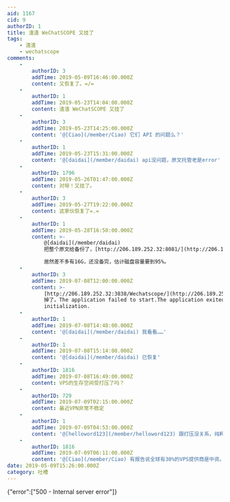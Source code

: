 ```yaml
---
aid: 1167
cid: 9
authorID: 1
title: 渣渣 WeChatSCOPE 又挂了
tags:
    - 渣渣
    - wechatscope
comments:
    -
        authorID: 3
        addTime: 2019-05-09T16:46:00.000Z
        content: 又恢复了。=/=
    -
        authorID: 1
        addTime: 2019-05-23T14:04:00.000Z
        content: 渣渣 WeChatSCOPE 又挂了
    -
        authorID: 3
        addTime: 2019-05-23T14:25:00.000Z
        content: '@[Ciao](/member/Ciao) 它们 API 的问题么？'
    -
        authorID: 1
        addTime: 2019-05-23T15:31:00.000Z
        content: '@[daidai](/member/daidai) api没问题，原文托管老是error'
    -
        authorID: 1796
        addTime: 2019-05-26T01:47:00.000Z
        content: 对呀！又挂了。
    -
        authorID: 3
        addTime: 2019-05-27T19:22:00.000Z
        content: 这家伙恢复了=.=
    -
        authorID: 1
        addTime: 2019-05-28T16:50:00.000Z
        content: >-
            @[daidai](/member/daidai)
            把整个原文给备份了，[http://206.189.252.32:8081/](http://206.189.252.32:8081/)  

            居然差不多有16G，还没备完，估计磁盘容量要到95%。
    -
        authorID: 3
        addTime: 2019-07-08T12:00:00.000Z
        content: >-
            [http://206.189.252.32:3838/Wechatscope/](http://206.189.252.32:3838/Wechatscope/)
            掉了。The application failed to start.The application exited during
            initialization.
    -
        authorID: 1
        addTime: 2019-07-08T14:48:00.000Z
        content: '@[daidai](/member/daidai) 我看看……'
    -
        authorID: 1
        addTime: 2019-07-08T15:14:00.000Z
        content: '@[daidai](/member/daidai) 已恢复'
    -
        authorID: 1816
        addTime: 2019-07-08T16:49:00.000Z
        content: VPS的生存空间受打压了吗？
    -
        authorID: 729
        addTime: 2019-07-09T02:15:00.000Z
        content: 最近VPN非常不稳定
    -
        authorID: 1
        addTime: 2019-07-09T04:53:00.000Z
        content: '@[helloword123](/member/helloword123) 跟打压没关系，纯粹服务器资源不够了，扩容就解决问题了。'
    -
        authorID: 1816
        addTime: 2019-07-09T06:11:00.000Z
        content: '@[Ciao](/member/Ciao) 有报告说全球有30%的VPS提供商是中资。'
date: 2019-05-09T15:26:00.000Z
category: 吐槽
---
```


{"error":\["500 - Internal server error"\]}
